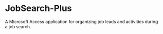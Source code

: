 # JobSearch-Plus
A Microsoft Access application for organizing job leads and activities during a job search.

